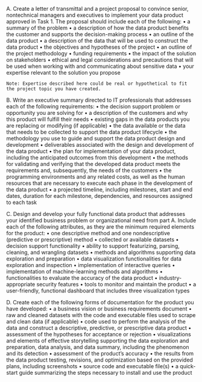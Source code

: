 A.  Create a letter of transmittal and a project proposal to convince senior, nontechnical managers and executives to implement your data product approved in Task 1. The proposal should include each of the following:
•   a summary of the problem
•   a description of how the data product benefits the customer and supports the decision-making process
•   an outline of the data product
•   a description of the data that will be used to construct the data product
•   the objectives and hypotheses of the project
•   an outline of the project methodology
•   funding requirements
•   the impact of the solution on stakeholders
•   ethical and legal considerations and precautions that will be used when working with and communicating about sensitive data
•   your expertise relevant to the solution you propose
 
    Note: Expertise described here could be real or hypothetical to fit the project topic you have created.
 
B.  Write an executive summary directed to IT professionals that addresses each of the following requirements:
•   the decision support problem or opportunity you are solving for
•   a description of the customers and why this product will fulfill their needs
•   existing gaps in the data products you are replacing or modifying (if applicable)
•   the data available or the data that needs to be collected to support the data product lifecycle
•   the methodology you use to guide and support the data product design and development
•   deliverables associated with the design and development of the data product
•   the plan for implementation of your data product, including the anticipated outcomes from this development
•   the methods for validating and verifying that the developed data product meets the requirements and, subsequently, the needs of the customers
•   the programming environments and any related costs, as well as the human resources that are necessary to execute each phase in the development of the data product
•   a projected timeline, including milestones, start and end dates, duration for each milestone, dependencies, and resources assigned to each task
 
C.  Design and develop your fully functional data product that addresses your identified business problem or organizational need from part A. Include each of the following attributes, as they are the minimum required elements for the product:
•   one descriptive method and one nondescriptive (predictive or prescriptive) method
•   collected or available datasets
•   decision support functionality
•   ability to support featurizing, parsing, cleaning, and wrangling datasets
•   methods and algorithms supporting data exploration and preparation
•   data visualization functionalities for data exploration and inspection
•   implementation of interactive queries
•   implementation of machine-learning methods and algorithms
•   functionalities to evaluate the accuracy of the data product
•   industry-appropriate security features
•   tools to monitor and maintain the product
•   a user-friendly, functional dashboard that includes three visualization types
 
D.  Create each of the following forms of documentation for the product you have developed:
•   a business vision or business requirements document
•   raw and cleaned datasets with the code and executable files used to scrape and clean data (if applicable)
•   code used to perform the analysis of the data and construct a descriptive, predictive, or prescriptive data product
•   assessment of the hypotheses for acceptance or rejection
•   visualizations and elements of effective storytelling supporting the data exploration and preparation, data analysis, and data summary, including the phenomenon and its detection
•   assessment of the product’s accuracy 
•   the results from the data product testing, revisions, and optimization based on the provided plans, including screenshots
•   source code and executable file(s)
•   a quick-start guide summarizing the steps necessary to install and use the product